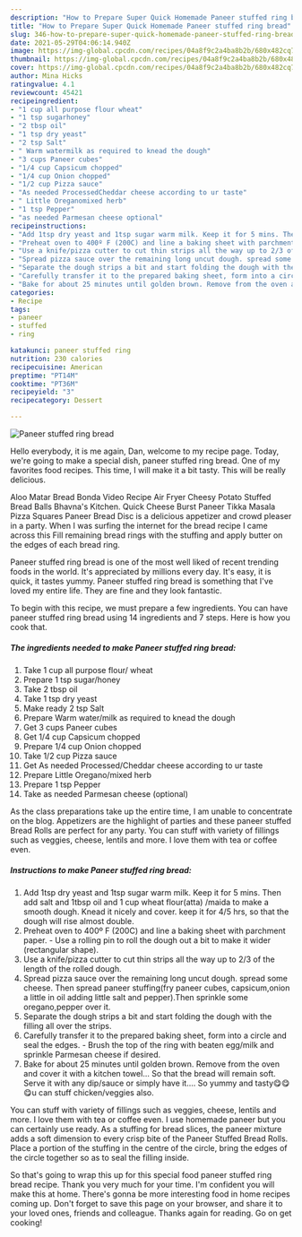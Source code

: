 ```yaml
---
description: "How to Prepare Super Quick Homemade Paneer stuffed ring bread"
title: "How to Prepare Super Quick Homemade Paneer stuffed ring bread"
slug: 346-how-to-prepare-super-quick-homemade-paneer-stuffed-ring-bread
date: 2021-05-29T04:06:14.940Z
image: https://img-global.cpcdn.com/recipes/04a8f9c2a4ba8b2b/680x482cq70/paneer-stuffed-ring-bread-recipe-main-photo.jpg
thumbnail: https://img-global.cpcdn.com/recipes/04a8f9c2a4ba8b2b/680x482cq70/paneer-stuffed-ring-bread-recipe-main-photo.jpg
cover: https://img-global.cpcdn.com/recipes/04a8f9c2a4ba8b2b/680x482cq70/paneer-stuffed-ring-bread-recipe-main-photo.jpg
author: Mina Hicks
ratingvalue: 4.1
reviewcount: 45421
recipeingredient:
- "1 cup all purpose flour wheat"
- "1 tsp sugarhoney"
- "2 tbsp oil"
- "1 tsp dry yeast"
- "2 tsp Salt"
- " Warm watermilk as required to knead the dough"
- "3 cups Paneer cubes"
- "1/4 cup Capsicum chopped"
- "1/4 cup Onion chopped"
- "1/2 cup Pizza sauce"
- "As needed ProcessedCheddar cheese according to ur taste"
- " Little Oreganomixed herb"
- "1 tsp Pepper"
- "as needed Parmesan cheese optional"
recipeinstructions:
- "Add 1tsp dry yeast and 1tsp sugar warm milk. Keep it for 5 mins. Then add salt and 1tbsp oil and 1 cup wheat flour(atta) /maida to make a smooth dough. Knead it nicely and cover. keep it for 4/5 hrs, so that the dough will rise almost double."
- "Preheat oven to 400º F (200C) and line a baking sheet with parchment paper.   Use a rolling pin to roll the dough out a bit to make it wider (rectangular shape)."
- "Use a knife/pizza cutter to cut thin strips all the way up to 2/3 of the length of the rolled dough."
- "Spread pizza sauce over the remaining long uncut dough. spread some cheese. Then spread paneer stuffing(fry paneer cubes, capsicum,onion a little in oil adding little salt and pepper).Then sprinkle some oregano,pepper over it."
- "Separate the dough strips a bit and start folding the dough with the filling all over the strips."
- "Carefully transfer it to the prepared baking sheet, form into a circle and seal the edges. Brush the top of the ring with beaten egg/milk and sprinkle Parmesan cheese if desired."
- "Bake for about 25 minutes until golden brown. Remove from the oven and cover it with a kitchen towel... So that the bread will remain soft. Serve it with any dip/sauce or simply have it.... So yummy and tasty😋😋😋u can stuff chicken/veggies also."
categories:
- Recipe
tags:
- paneer
- stuffed
- ring

katakunci: paneer stuffed ring 
nutrition: 230 calories
recipecuisine: American
preptime: "PT14M"
cooktime: "PT36M"
recipeyield: "3"
recipecategory: Dessert

---
```



![Paneer stuffed ring bread](https://img-global.cpcdn.com/recipes/04a8f9c2a4ba8b2b/680x482cq70/paneer-stuffed-ring-bread-recipe-main-photo.jpg)

Hello everybody, it is me again, Dan, welcome to my recipe page. Today, we're going to make a special dish, paneer stuffed ring bread. One of my favorites food recipes. This time, I will make it a bit tasty. This will be really delicious.

Aloo Matar Bread Bonda Video Recipe Air Fryer Cheesy Potato Stuffed Bread Balls Bhavna&#39;s Kitchen. Quick Cheese Burst Paneer Tikka Masala Pizza Squares Paneer Bread Disc is a delicious appetizer and crowd pleaser in a party. When I was surfing the internet for the bread recipe I came across this Fill remaining bread rings with the stuffing and apply butter on the edges of each bread ring.

Paneer stuffed ring bread is one of the most well liked of recent trending foods in the world. It's appreciated by millions every day. It's easy, it is quick, it tastes yummy. Paneer stuffed ring bread is something that I've loved my entire life. They are fine and they look fantastic.


To begin with this recipe, we must prepare a few ingredients. You can have paneer stuffed ring bread using 14 ingredients and 7 steps. Here is how you cook that.

<!--inarticleads1-->

##### The ingredients needed to make Paneer stuffed ring bread:

1. Take 1 cup all purpose flour/ wheat
1. Prepare 1 tsp sugar/honey
1. Take 2 tbsp oil
1. Take 1 tsp dry yeast
1. Make ready 2 tsp Salt
1. Prepare  Warm water/milk as required to knead the dough
1. Get 3 cups Paneer cubes
1. Get 1/4 cup Capsicum chopped
1. Prepare 1/4 cup Onion chopped
1. Take 1/2 cup Pizza sauce
1. Get As needed Processed/Cheddar cheese according to ur taste
1. Prepare  Little Oregano/mixed herb
1. Prepare 1 tsp Pepper
1. Take as needed Parmesan cheese (optional)


As the class preparations take up the entire time, I am unable to concentrate on the blog. Appetizers are the highlight of parties and these paneer stuffed Bread Rolls are perfect for any party. You can stuff with variety of fillings such as veggies, cheese, lentils and more. I love them with tea or coffee even. 

<!--inarticleads2-->

##### Instructions to make Paneer stuffed ring bread:

1. Add 1tsp dry yeast and 1tsp sugar warm milk. Keep it for 5 mins. Then add salt and 1tbsp oil and 1 cup wheat flour(atta) /maida to make a smooth dough. Knead it nicely and cover. keep it for 4/5 hrs, so that the dough will rise almost double.
1. Preheat oven to 400º F (200C) and line a baking sheet with parchment paper.  -  Use a rolling pin to roll the dough out a bit to make it wider (rectangular shape).
1. Use a knife/pizza cutter to cut thin strips all the way up to 2/3 of the length of the rolled dough.
1. Spread pizza sauce over the remaining long uncut dough. spread some cheese. Then spread paneer stuffing(fry paneer cubes, capsicum,onion a little in oil adding little salt and pepper).Then sprinkle some oregano,pepper over it.
1. Separate the dough strips a bit and start folding the dough with the filling all over the strips.
1. Carefully transfer it to the prepared baking sheet, form into a circle and seal the edges. - Brush the top of the ring with beaten egg/milk and sprinkle Parmesan cheese if desired.
1. Bake for about 25 minutes until golden brown. Remove from the oven and cover it with a kitchen towel... So that the bread will remain soft. Serve it with any dip/sauce or simply have it.... So yummy and tasty😋😋😋u can stuff chicken/veggies also.


You can stuff with variety of fillings such as veggies, cheese, lentils and more. I love them with tea or coffee even. I use homemade paneer but you can certainly use ready. As a stuffing for bread slices, the paneer mixture adds a soft dimension to every crisp bite of the Paneer Stuffed Bread Rolls. Place a portion of the stuffing in the centre of the circle, bring the edges of the circle together so as to seal the filling inside. 

So that's going to wrap this up for this special food paneer stuffed ring bread recipe. Thank you very much for your time. I'm confident you will make this at home. There's gonna be more interesting food in home recipes coming up. Don't forget to save this page on your browser, and share it to your loved ones, friends and colleague. Thanks again for reading. Go on get cooking!
